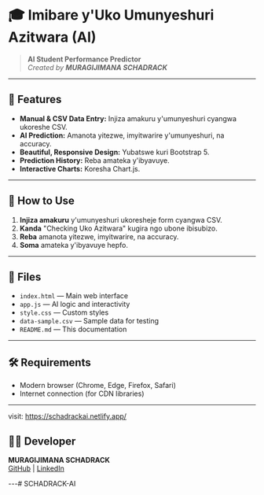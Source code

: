 # 🎓 Imibare y'Uko Umunyeshuri Azitwara (AI)

> **AI Student Performance Predictor**  
> _Created by **MURAGIJIMANA SCHADRACK**_

---

## 🚀 Features

- **Manual & CSV Data Entry:** Injiza amakuru y'umunyeshuri cyangwa ukoreshe CSV.
- **AI Prediction:** Amanota yitezwe, imyitwarire y'umunyeshuri, na accuracy.
- **Beautiful, Responsive Design:** Yubatswe kuri Bootstrap 5.
- **Prediction History:** Reba amateka y'ibyavuye.
- **Interactive Charts:** Koresha Chart.js.

---

## 📝 How to Use

1. **Injiza amakuru** y'umunyeshuri ukoresheje form cyangwa CSV.
2. **Kanda** "Checking Uko Azitwara" kugira ngo ubone ibisubizo.
3. **Reba** amanota yitezwe, imyitwarire, na accuracy.
4. **Soma** amateka y'ibyavuye hepfo.

---

## 📁 Files

- `index.html` — Main web interface
- `app.js` — AI logic and interactivity
- `style.css` — Custom styles
- `data-sample.csv` — Sample data for testing
- `README.md` — This documentation

---

## 🛠️ Requirements

- Modern browser (Chrome, Edge, Firefox, Safari)
- Internet connection (for CDN libraries)

---
visit: https://schadrackai.netlify.app/
## 👨‍💻 Developer

**MURAGIJIMANA SCHADRACK**  
[GitHub](https://github.com/) | [LinkedIn](https://linkedin.com/)

---# SCHADRACK-AI
